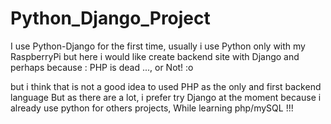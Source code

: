 # Python_Django_Project
I use Python-Django for the first time, usually i use Python only with my RaspberryPi but here i would like create backend site with Django and perhaps because :
PHP is dead ..., or Not! :o

but i think that is not a good idea to used PHP as the only and first backend language
But as there are a lot, i prefer try Django at the moment because i already use python for others projects, While learning php/mySQL !!! 
